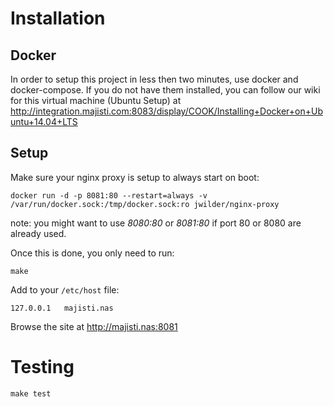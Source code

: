 Installation
============

Docker
-----
In order to setup this project in less then two minutes, use
docker and docker-compose. If you do not have them installed, you
can follow our wiki for this virtual machine (Ubuntu Setup) at
http://integration.majisti.com:8083/display/COOK/Installing+Docker+on+Ubuntu+14.04+LTS

Setup
-----
Make sure your nginx proxy is setup to always start on boot:

```
docker run -d -p 8081:80 --restart=always -v /var/run/docker.sock:/tmp/docker.sock:ro jwilder/nginx-proxy
```
note: you might want to use *8080:80* or *8081:80* if port 80 or 8080 are already used.

Once this is done, you only need to run:

```
make
```

Add to your `/etc/host` file:

```
127.0.0.1   majisti.nas
```

Browse the site at http://majisti.nas:8081

Testing
=======

```
make test
```
